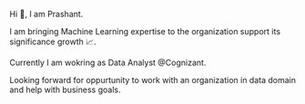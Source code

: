 Hi 👋, I am Prashant.

I am bringing Machine Learning expertise 
to the organization support its significance growth 📈.

Currently I am wokring as Data Analyst @Cognizant.

Looking forward for oppurtunity to work with an organization in data domain and help with business goals.
